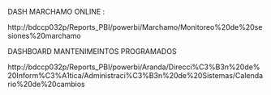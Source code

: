 
DASH MARCHAMO ONLINE :

http://bdccp032p/Reports_PBI/powerbi/Marchamo/Monitoreo%20de%20sesiones%20marchamo

DASHBOARD MANTENIMEINTOS PROGRAMADOS 

http://bdccp032p/Reports_PBI/powerbi/Aranda/Direcci%C3%B3n%20de%20Inform%C3%A1tica/Administraci%C3%B3n%20de%20Sistemas/Calendario%20de%20cambios



